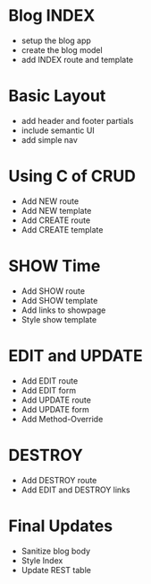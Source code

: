 # Blog INDEX
* setup the blog app
* create the blog model
* add INDEX route and template

# Basic Layout
* add header and footer partials
* include semantic UI
* add simple nav

# Using C of CRUD
* Add NEW route
* Add NEW template
* Add CREATE route
* Add CREATE template

# SHOW Time
* Add SHOW route
* Add SHOW template
* Add links to showpage
* Style show template

# EDIT and UPDATE
* Add EDIT route
* Add EDIT form
* Add UPDATE route
* Add UPDATE form
* Add Method-Override

# DESTROY
* Add DESTROY route
* Add EDIT and DESTROY links

# Final Updates
* Sanitize blog body
* Style Index
* Update REST table